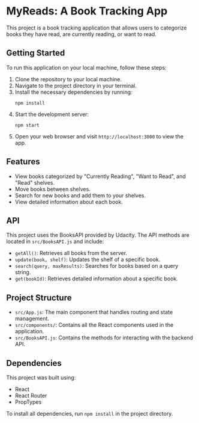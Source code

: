# MyReads: A Book Tracking App

This project is a book tracking application that allows users to categorize books they have read, are currently reading, or want to read.

## Getting Started

To run this application on your local machine, follow these steps:

1. Clone the repository to your local machine.
2. Navigate to the project directory in your terminal.
3. Install the necessary dependencies by running:
   ```
   npm install
   ```
4. Start the development server:
   ```
   npm start
   ```
5. Open your web browser and visit `http://localhost:3000` to view the app.

## Features

- View books categorized by "Currently Reading", "Want to Read", and "Read" shelves.
- Move books between shelves.
- Search for new books and add them to your shelves.
- View detailed information about each book.

## API

This project uses the BooksAPI provided by Udacity. The API methods are located in `src/BooksAPI.js` and include:

- `getAll()`: Retrieves all books from the server.
- `update(book, shelf)`: Updates the shelf of a specific book.
- `search(query, maxResults)`: Searches for books based on a query string.
- `get(bookId)`: Retrieves detailed information about a specific book.

## Project Structure

- `src/App.js`: The main component that handles routing and state management.
- `src/components/`: Contains all the React components used in the application.
- `src/BooksAPI.js`: Contains the methods for interacting with the backend API.

## Dependencies

This project was built using:

- React
- React Router
- PropTypes

To install all dependencies, run `npm install` in the project directory.
